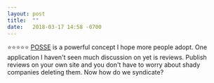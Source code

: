 ```yaml
---
layout: post
title:  ""
date:   2018-03-17 14:58 -0700
---
```

⭐⭐⭐⭐⭐ [POSSE](https://indieweb.org/POSSE) is a powerful concept I hope more people adopt. One application I haven't seen much discussion on yet is reviews. Publish reviews on your own site and you don't have to worry about shady companies deleting them. Now how do we syndicate?
